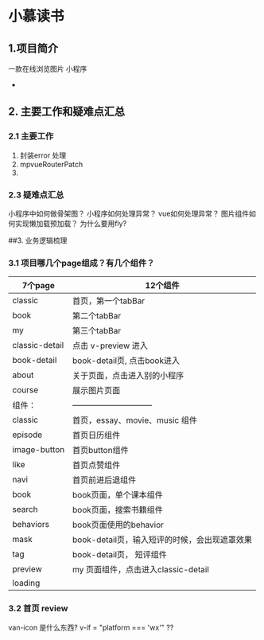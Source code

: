 # 小慕读书



## 1.项目简介

一款在线浏览图片 小程序

+ 


## 2. 主要工作和疑难点汇总

### 2.1 主要工作

1. 封装error 处理
2. mpvueRouterPatch
3. 




### 2.3 疑难点汇总

小程序中如何做骨架图？
小程序如何处理异常？
vue如何处理异常？
图片组件如何实现懒加载预加载？
为什么要用fly? 
      		

##3. 业务逻辑梳理
### 3.1 项目哪几个page组成？有几个组件？  
	
| 7个page  | 12个组件 |
|  ----  | ----  |
| classic | 首页，第一个tabBar |
| book  | 第二个tabBar |
| my | 第三个tabBar |
| classic-detail | 点击 v-preview 进入 |
| book-detail | book-detail页, 点击book进入 |
| about  | 关于页面，点击进入别的小程序 |
| course | 展示图片页面  |
| 组件： |  —————————— |
| classic | 首页，essay、movie、music 组件 |
| episode | 首页日历组件|
| image-button | 首页button组件 |
| like | 首页点赞组件 |
| navi | 首页前进后退组件|
| book | book页面，单个课本组件 |
| search | book页面，搜索书籍组件|
| behaviors | book页面使用的behavior  |
| mask| book-detail页，输入短评的时候，会出现遮罩效果 |
| tag | book-detail页， 短评组件 |
| preview | my 页面组件，点击进入classic-detail |
| loading |  |
	

### 3.2 首页 review


van-icon  是什么东西?
v-if = "platform === 'wx'" ??





